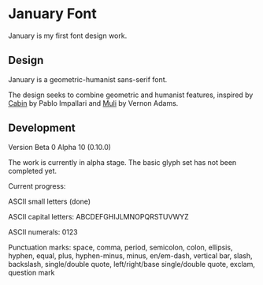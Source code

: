 # January Font
January is my first font design work. 

## Design
January is a geometric-humanist sans-serif font. 

The design seeks to combine geometric and humanist features, inspired by [Cabin](https://github.com/impallari/Cabin) by Pablo Impallari and [Muli](https://github.com/vernnobile/MuliFont) by Vernon Adams. 

## Development

Version Beta 0 Alpha 10 (0.10.0)

The work is currently in alpha stage. The basic glyph set has not been completed yet. 

Current progress:

ASCII small letters (done)

ASCII capital letters: ABCDEFGHIJLMNOPQRSTUVWYZ

ASCII numerals: 0123

Punctuation marks: space, comma, period, semicolon, colon, ellipsis, hyphen, equal, plus, hyphen-minus, minus, en/em-dash, vertical bar, slash, backslash, single/double quote, left/right/base single/double quote, exclam, question mark